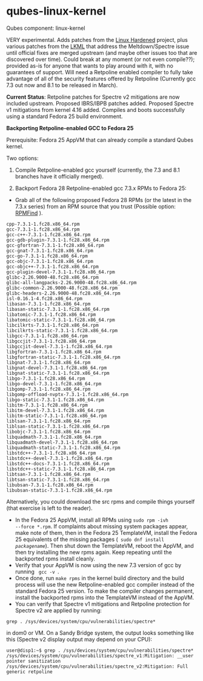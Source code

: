 # qubes-linux-kernel
Qubes component: linux-kernel

VERY experimental. Adds patches from the [Linux Hardened](https://github.com/copperhead/linux-hardened) project, plus various patches from the [LKML](https://patchwork.kernel.org/project/LKML/list/) that address the Meltdown/Spectre issue until official fixes are merged upstream (and maybe other issues too that are discovered over time). Could break at any moment (or not even compile??); provided as-is for anyone that wants to play around with it, with no guarantees of support. Will need a Retpoline enabled compiler to fully take advantage of all of the security features offered by Retpoline (Currently gcc 7.3 out now and 8.1 to be released in March).

**Current Status**:  Retpoline patches for Spectre v2 mitigations are now included upstream. Proposed IBRS/IBPB patches added. Proposed Spectre v1 mitigations from kernel 4.16 added. Compiles and boots successfully using a standard Fedora 25 build environment.

**Backporting Retpoline-enabled GCC to Fedora 25**

Prerequisite: Fedora 25 AppVM that can already compile a standard Qubes kernel.

Two options:

1) Compile Retpoline-enabled gcc yourself (currently, the 7.3 and 8.1 branches have it officially merged).

2) Backport Fedora 28 Retpoline-enabled gcc 7.3.x RPMs to Fedora 25:

- Grab all of the following proposed Fedora 28 RPMs (or the latest in the 7.3.x series) from an RPM source that you trust (Possible option: [RPMFind](https://www.rpmfind.net/linux/rpm2html/) ).
```
cpp-7.3.1-1.fc28.x86_64.rpm
gcc-7.3.1-1.fc28.x86_64.rpm
gcc-c++-7.3.1-1.fc28.x86_64.rpm
gcc-gdb-plugin-7.3.1-1.fc28.x86_64.rpm
gcc-gfortran-7.3.1-1.fc28.x86_64.rpm
gcc-gnat-7.3.1-1.fc28.x86_64.rpm
gcc-go-7.3.1-1.fc28.x86_64.rpm
gcc-objc-7.3.1-1.fc28.x86_64.rpm
gcc-objc++-7.3.1-1.fc28.x86_64.rpm
gcc-plugin-devel-7.3.1-1.fc28.x86_64.rpm
glibc-2.26.9000-48.fc28.x86_64.rpm
glibc-all-langpacks-2.26.9000-48.fc28.x86_64.rpm
glibc-common-2.26.9000-48.fc28.x86_64.rpm
glibc-headers-2.26.9000-48.fc28.x86_64.rpm
isl-0.16.1-4.fc28.x86_64.rpm
libasan-7.3.1-1.fc28.x86_64.rpm
libasan-static-7.3.1-1.fc28.x86_64.rpm
libatomic-7.3.1-1.fc28.x86_64.rpm
libatomic-static-7.3.1-1.fc28.x86_64.rpm
libcilkrts-7.3.1-1.fc28.x86_64.rpm
libcilkrts-static-7.3.1-1.fc28.x86_64.rpm
libgcc-7.3.1-1.fc28.x86_64.rpm
libgccjit-7.3.1-1.fc28.x86_64.rpm
libgccjit-devel-7.3.1-1.fc28.x86_64.rpm
libgfortran-7.3.1-1.fc28.x86_64.rpm
libgfortran-static-7.3.1-1.fc28.x86_64.rpm
libgnat-7.3.1-1.fc28.x86_64.rpm
libgnat-devel-7.3.1-1.fc28.x86_64.rpm
libgnat-static-7.3.1-1.fc28.x86_64.rpm
libgo-7.3.1-1.fc28.x86_64.rpm
libgo-devel-7.3.1-1.fc28.x86_64.rpm
libgomp-7.3.1-1.fc28.x86_64.rpm
libgomp-offload-nvptx-7.3.1-1.fc28.x86_64.rpm
libgo-static-7.3.1-1.fc28.x86_64.rpm
libitm-7.3.1-1.fc28.x86_64.rpm
libitm-devel-7.3.1-1.fc28.x86_64.rpm
libitm-static-7.3.1-1.fc28.x86_64.rpm
liblsan-7.3.1-1.fc28.x86_64.rpm
liblsan-static-7.3.1-1.fc28.x86_64.rpm
libobjc-7.3.1-1.fc28.x86_64.rpm
libquadmath-7.3.1-1.fc28.x86_64.rpm
libquadmath-devel-7.3.1-1.fc28.x86_64.rpm
libquadmath-static-7.3.1-1.fc28.x86_64.rpm
libstdc++-7.3.1-1.fc28.x86_64.rpm
libstdc++-devel-7.3.1-1.fc28.x86_64.rpm
libstdc++-docs-7.3.1-1.fc28.x86_64.rpm
libstdc++-static-7.3.1-1.fc28.x86_64.rpm
libtsan-7.3.1-1.fc28.x86_64.rpm
libtsan-static-7.3.1-1.fc28.x86_64.rpm
libubsan-7.3.1-1.fc28.x86_64.rpm
libubsan-static-7.3.1-1.fc28.x86_64.rpm
```
Alternatively, you could download the src rpms and compile things yourself (that exercise is left to the reader).
- In the Fedora 25 AppVM, install all RPMs using <code>sudo rpm -ivh --force *.rpm</code>. If complaints about missing system packages appear, make note of them, then in the Fedora 25 TemplateVM, install the Fedora 25 equivalents of the missing packages (<code> sudo dnf install *packagename*</code>). Then shut down the TemplateVM, reboot the AppVM, and then try installing the new rpms again. Keep repeating until the backported rpms install cleanly.
- Verify that your AppVM is now using the new 7.3 version of gcc by running <code> gcc -v </code>.
- Once done, run <code>make rpms</code> in the kernel build directory and the build process will use the new Retpoline-enabled gcc compiler instead of the standard Fedora 25 version. To make the compiler changes permanent, install the backported rpms into the TemplateVM instead of the AppVM.
- You can verify that Spectre v1 mitigations and Retpoline protection for Spectre v2 are applied by running:
```
grep . /sys/devices/system/cpu/vulnerabilities/spectre*
```
in dom0 or VM. On a Sandy Bridge system, the output looks something like this (Spectre v2 display output may depend on your CPU):
```
user@disp1:~$ grep . /sys/devices/system/cpu/vulnerabilities/spectre*
/sys/devices/system/cpu/vulnerabilities/spectre_v1:Mitigation: __user pointer sanitization
/sys/devices/system/cpu/vulnerabilities/spectre_v2:Mitigation: Full generic retpoline

```
